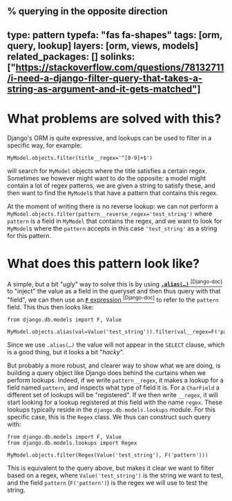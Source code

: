 % querying in the opposite direction
---
type: pattern
typefa: "fas fa-shapes"
tags: [orm, query, lookup]
layers: [orm, views, models]
related_packages: []
solinks: ["https://stackoverflow.com/questions/78132711/i-need-a-django-filter-query-that-takes-a-string-as-argument-and-it-gets-matched"]
---

# What problems are solved with this?


Django's ORM is quite expressive, and lookups can be used to filter in a specific way, for example:

```
MyModel.objects.filter(title__regex='^[0-9]+$')
```

will search for `MyModel` objects where the title satisfies a certain regex. Sometimes we however might want to do the opposite: a model might contain a lot of regex patterns, we are given a string to satisfy these, and then want to find the `MyModel`s that have a pattern that contains this regex.

At the moment of writing there is no reverse lookup: we can not perform a `MyModel.objects.filter(pattern__reverse_regex='test_string')` where `pattern` is a field in `MyModel` that contains the regex, and we want to look for `MyModel`s where the `pattern` accepts in this case `'test_string'` as a string for this pattern.

# What does this pattern look like?

A simple, but a bit "*ugly*" way to solve this is by using [**<code>.alias(&hellip;)</code>**&nbsp;<sup>\[Django-doc\]</sup>](https://docs.djangoproject.com/en/stable/ref/models/querysets/#alias) to "inject" the value as a field in the queryset and then thus query with that "field", we can then use an [**`F`** expression&nbsp;<sup>\[Django-doc\]](https://docs.djangoproject.com/en/stable/ref/models/expressions/#django.db.models.F) to refer to the `pattern` field. This thus then looks like:

```
from django.db.models import F, Value

MyModel.objects.alias(val=Value('test_string')).filter(val__regex=F('pattern'))
```

Since we use <code>.alias(&hellip;)</code> the value will not appear in the `SELECT` clause, which is a good thing, but it looks a bit "*hacky*".

But probably a more robust, and clearer way to show what we are doing, is building a query object like Django does behind the curtains when we perform lookups. Indeed, if we write `pattern__regex`, it makes a lookup for a field named `pattern`, and inspects what type of field it is. For a `CharField` a different set of lookups will be "registered". If we then write `__regex`, it will start looking for a lookup registered at this field with the name `regex`. These lookups typically reside in the `django.db.models.lookups` module. For this specific case, this is the `Regex` class. We thus can construct such query with:

```
from django.db.models import F, Value
from django.db.models.lookups import Regex

MyModel.objects.filter(Regex(Value('test_string'), F('pattern')))
```

This is equivalent to the query above, but makes it clear we want to filter based on a regex, where `Value('test_string')` is the string we want to test, and the field `pattern` (`F('pattern')`) is the regex we will use to test the string.
